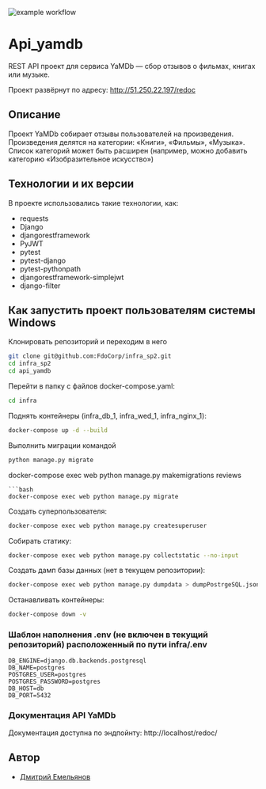 ![example workflow](https://github.com/FdoCorp/yamdb_final/actions/workflows/yamdb_workflow.yml/badge.svg)
# Api_yamdb

REST API проект для сервиса YaMDb — сбор отзывов о фильмах, книгах или музыке.

Проект развёрнут по адресу: http://51.250.22.197/redoc

## Описание

Проект YaMDb собирает отзывы пользователей на произведения.
Произведения делятся на категории: «Книги», «Фильмы», «Музыка».
Список категорий  может быть расширен (например, можно добавить категорию «Изобразительное искусство»)

## Технологии и их версии
В проекте использовались такие технологии, как:
- requests
- Django
- djangorestframework
- PyJWT
- pytest
- pytest-django
- pytest-pythonpath
- djangorestframework-simplejwt
- django-filter


## Как запустить проект пользователям системы Windows
Клонировать репозиторий и переходим в него
```bash
git clone git@github.com:FdoCorp/infra_sp2.git
cd infra_sp2
cd api_yamdb
```

Перейти в папку с файлов docker-compose.yaml:
```bash
cd infra
```

Поднять контейнеры (infra_db_1, infra_wed_1, infra_nginx_1):
```bash
docker-compose up -d --build
```

Выполнить миграции командой
```bash
python manage.py migrate
```
docker-compose exec web python manage.py makemigrations reviews
```
```bash
docker-compose exec web python manage.py migrate
```

Создать суперпользователя:
```bash
docker-compose exec web python manage.py createsuperuser
```

Собирать статику:
```bash
docker-compose exec web python manage.py collectstatic --no-input
```

Создать дамп базы данных (нет в текущем репозитории):
```bash
docker-compose exec web python manage.py dumpdata > dumpPostrgeSQL.json
```

Останавливать контейнеры:
```bash
docker-compose down -v
```

### Шаблон наполнения .env (не включен в текущий репозиторий) расположенный по пути infra/.env
```
DB_ENGINE=django.db.backends.postgresql
DB_NAME=postgres
POSTGRES_USER=postgres
POSTGRES_PASSWORD=postgres
DB_HOST=db
DB_PORT=5432
```

### Документация API YaMDb
Документация доступна по эндпойнту: http://localhost/redoc/


## Автор
+ [Дмитрий Емельянов](https://github.com/FdoCorp)
